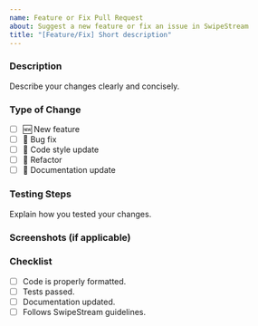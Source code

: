 ```yaml
---
name: Feature or Fix Pull Request
about: Suggest a new feature or fix an issue in SwipeStream
title: "[Feature/Fix] Short description"
---
```


### Description
Describe your changes clearly and concisely.

### Type of Change
- [ ] 🆕 New feature
- [ ] 🐞 Bug fix
- [ ] 🧹 Code style update
- [ ] 🧩 Refactor
- [ ] 🧾 Documentation update

### Testing Steps
Explain how you tested your changes.

### Screenshots (if applicable)

### Checklist
- [ ] Code is properly formatted.
- [ ] Tests passed.
- [ ] Documentation updated.
- [ ] Follows SwipeStream guidelines.
